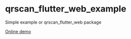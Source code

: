 # qrscan_flutter_web_example

Simple example or qrscan_flutter_web package

[Online demo](https://tekartik.github.io/app_camera.dart)
